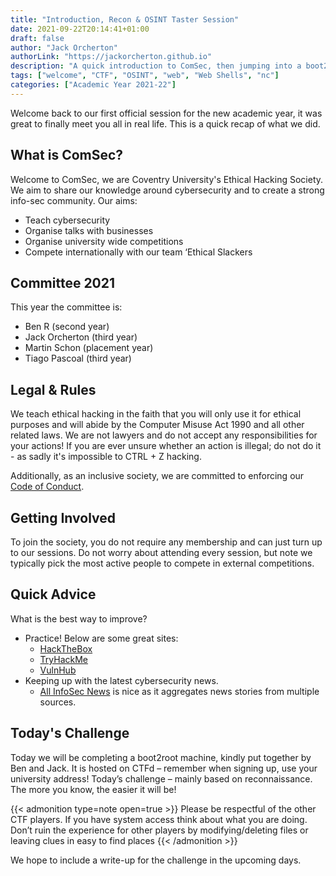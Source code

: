 ```yaml
---
title: "Introduction, Recon & OSINT Taster Session"
date: 2021-09-22T20:14:41+01:00
draft: false
author: "Jack Orcherton"
authorLink: "https://jackorcherton.github.io"
description: "A quick introduction to ComSec, then jumping into a boot2root CTF machine!"
tags: ["welcome", "CTF", "OSINT", "web", "Web Shells", "nc"]
categories: ["Academic Year 2021-22"]
---
```


Welcome back to our first official session for the new academic year, it was great to finally meet you all in real life. This is a quick recap of what we did.

## What is ComSec?
Welcome to ComSec, we are Coventry University's Ethical Hacking Society. We aim to share our knowledge around cybersecurity and to create a strong info-sec community. Our aims:
- Teach cybersecurity
- Organise talks with businesses
- Organise university wide competitions
- Compete internationally with our team ‘Ethical Slackers

## Committee 2021
This year the committee is:
- Ben R (second year)
- Jack Orcherton (third year)
- Martin Schon (placement year)
- Tiago Pascoal (third year)

## Legal & Rules
We teach ethical hacking in the faith that you will only use it for ethical purposes and will abide by the Computer Misuse Act 1990 and all other related laws. We are not lawyers and do not accept any responsibilities for your actions! If you are ever unsure whether an action is illegal; do not do it - as sadly it's impossible to CTRL + Z hacking.

Additionally, as an inclusive society, we are committed to enforcing our [Code of Conduct](https://cov-comsec.github.io/conduct/).

## Getting Involved
To join the society, you do not require any membership and can just turn up to our sessions. Do not worry about attending every session, but note we typically pick the most active people to compete in external competitions.

## Quick Advice
What is the best way to improve? 
- Practice! Below are some great sites:
    - [HackTheBox](https://www.hackthebox.eu/)
    - [TryHackMe](https://tryhackme.com/)
    - [VulnHub](https://www.vulnhub.com/)
- Keeping up with the latest cybersecurity news.
    - [All InfoSec News](https://allinfosecnews.com/) is nice as it aggregates news stories from multiple sources.

## Today's Challenge
Today we will be completing a boot2root machine, kindly put together by Ben and Jack. It is hosted on CTFd – remember when signing up, use your university address!
Today’s challenge – mainly based on reconnaissance. The more you know, the easier it will be!

{{< admonition type=note open=true >}}
Please be respectful of the other CTF players. If you have system access think about what you are doing. Don’t ruin the experience for other players by modifying/deleting files or leaving clues in easy to find places
{{< /admonition >}}

We hope to include a write-up for the challenge in the upcoming days.
